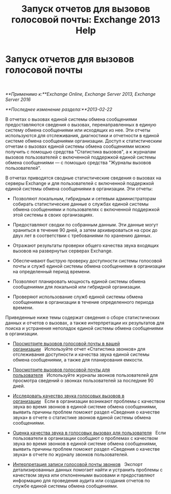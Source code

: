 ﻿---
title: 'Запуск отчетов для вызовов голосовой почты: Exchange 2013 Help'
TOCTitle: Запуск отчетов для вызовов голосовой почты
ms:assetid: 3a292d85-ce0f-4c15-b8f2-d1fc92965437
ms:mtpsurl: https://technet.microsoft.com/ru-ru/library/JJ659062(v=EXCHG.150)
ms:contentKeyID: 50556362
ms.date: 05/22/2018
mtps_version: v=EXCHG.150
ms.translationtype: MT
---

# Запуск отчетов для вызовов голосовой почты

 

_**Применимо к:**Exchange Online, Exchange Server 2013, Exchange Server 2016_

_**Последнее изменение раздела:**2013-02-22_

В отчетах о вызовах единой системы обмена сообщениями предоставляются сведения о вызовах, перенаправленных в единую систему обмена сообщениями или исходящих из нее. Эти отчеты используются для отслеживания, диагностики и отчетности в единой системе обмена сообщениями организации. Доступ к статистическим отчетам о вызовах единой системы обмена сообщениями можно получить с помощью средства "Статистика вызовов", а к журналам вызовов пользователей с включенной поддержкой единой системы обмена сообщениями — с помощью средства "Журналы вызовов пользователей".

В отчетах приводятся сводные статистические сведения о вызовах на серверы Exchange и для пользователей с включенной поддержкой единой системы обмена сообщениями в организации. Эти отчеты:

  - Позволяют локальным, гибридным и сетевым администраторам собирать статистические данные о службах единой системы обмена сообщениями и пользователях с включенной поддержкой этой системы в своих организациях.

  - Предоставляют сводки по собранным данным. Эти данные могут храниться в течение 90 дней, а затем архивироваться на срок до двух лет в соответствии с требованиями по хранению данных.

  - Отражают результаты проверки общего качества звука входящих вызовов на развернутых серверах Exchange.

  - Обеспечивают быструю проверку доступности системы голосовой почты и служб единой системы обмена сообщениями в организации на определенный период времени.

  - Позволяют планировать мощность единой системы обмена сообщениями для локальной или гибридной организации.

  - Проверяют использование служб единой системы обмена сообщениями в организации в течение определенного периода времени.

Приведенные ниже темы содержат сведения о сборе статистических данных и отчетов о вызовах, а также интерпретации их результатов для поиска и устранения неполадок единой системы обмена сообщениями в организации.

  - [Просмотрите вызовов голосовой почты в вашей организации](review-the-voice-mail-calls-in-your-organization-exchange-2013-help.md)   Используйте отчет «Статистика звонков» для отслеживания доступности и качества звука единой системы обмена сообщениями, а также для планирования емкости.

  - [Просмотрите вызовов голосовой почты для пользователя](review-the-voice-mail-calls-for-a-user-exchange-2013-help.md)   Используйте журналы звонков пользователей для просмотра сведений о звонках пользователей за последние 90 дней.

  - [Исследовать качество звука голосовых вызовов в организации](investigate-the-audio-quality-of-voice-calls-in-your-organization-exchange-2013-help.md)   Если в организации возникают проблемы с качеством звука во время звонков в единой системе обмена сообщениями, выявить причины проблем поможет раздел «Сведения о качестве звука» в отчете о статистике звонков единой системы обмена сообщениями.

  - [Оценка качества звука в голосовых вызовах для пользователя](investigate-the-audio-quality-of-voice-calls-for-a-user-exchange-2013-help.md)   Если пользователи в организации сообщают о проблемах с качеством звука во время звонков в единой системе обмена сообщениями, выявить причины проблем поможет раздел «Сведения о качестве звука» в отчете по журналу звонков пользователей.

  - [Интерпретация записи голосовой почты звонков](interpret-voice-mail-call-records-exchange-2013-help.md)   Экспорт детализированных данных помогает найти и устранить проблемы с качеством звука или отклоненными вызовами и предоставляют информацию для проведения аудита или создания отчетов по службе единой системы обмена сообщениями.

